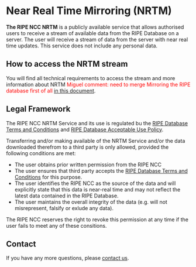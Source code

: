 # Near Real Time Mirroring (NRTM)

**The RIPE NCC NRTM** is a publicly available service that allows authorised users to receive a stream of available data from the RIPE Database on a server. The user will receive a stream of data from the server with near real time updates. This service does not include any personal data.


## How to access the NRTM stream

You will find all technical requirements to access the stream and more information about NRTM <font color="red">Miguel comment: need to merge Mirroring the RIPE database first of all [in this document]()</font>.


## Legal Framework

The RIPE NCC NRTM Service and its use is regulated bu the [RIPE Database Terms and Conditions](19.Terms-And-Conditions.md#ripe-database-terms-and-conditions) and [RIPE Database Acceptable Use Policy](20.RIPE-Database-Acceptable-Use-Policy.md#ripe-database-acceptable-use-policy).

Transferring and/or making available of the NRTM Service and/or the data downloaded therefrom to a third party is only allowed, provided the following conditions are met:

* The user obtains prior written permission from the RIPE NCC
* The user ensures that third party accepts the [RIPE Database Terms and Conditions](19.Terms-And-Conditions.md#ripe-database-terms-and-conditions) for this purpose.
* The user identifies the RIPE NCC as the source of the data and will explicitly state that this data is near-real time and may not reflect the latest data contained in the RIPE Database.
* The user maintains the overall integrity of the data (e.g. will not misrepresent, falsify or exlude any data).

The RIPE NCC reserves the right to revoke this permission at any time if the user fails to meet any of these consitions.


## Contact

If you have any more questions, please [contact us](https://www.ripe.net/contact-form?topic=ripe_dbm).